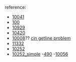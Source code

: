 
reference: <br>

- [10041](http://kos74185foracm.blogspot.com/2011/11/10041-vitos-family.html)
- [100](https://blog.xuite.net/andy19890411/Orz/18106375-%E3%80%90ACM%E3%80%91100+-+The+3n+%2B+1+problem)
- [10929](https://knightzone.studio/2012/03/31/1594/uva%EF%BC%9A10929%EF%BC%8Dyou-can-say-11/)
- [10420](https://knightzone.studio/2015/01/02/2570/uva%EF%BC%9A10420%EF%BC%8Dlist-of-conquests/)
- [10008](https://cpecodeexame1star.blogspot.com/2018/03/cpe-008-uva10008-whats-cryptanalysis.html)??
[cin getline problem](http://justimchung.blogspot.com/2016/11/c-cin-getline.html)
- [11332](https://knightzone.studio/2012/09/17/1900/uva%EF%BC%9A11332%EF%BC%8Dsumming-digits/)
- [10252](https://blog.csdn.net/hcbbt/article/details/9322079)
- [10252_simple](https://knightzone.studio/2015/01/15/2679/uva%EF%BC%9A10252%EF%BC%8Dcommon-permutation/)
-[490](https://johnson4932.pixnet.net/blog/post/21333521-q490%3A-rotating-sentences)
-[10056](http://samchien.blogspot.com/2013/04/10056-what-is-probability.html)
